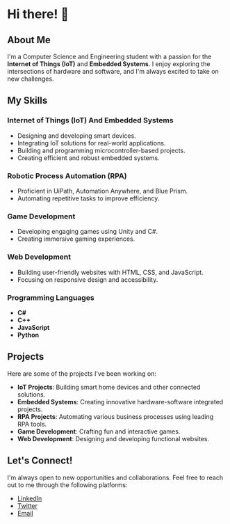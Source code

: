 # Hi there! 👋

## About Me
I'm a Computer Science and Engineering student with a passion for the **Internet of Things (IoT)** and **Embedded Systems**. I enjoy exploring the intersections of hardware and software, and I'm always excited to take on new challenges.

## My Skills
### Internet of Things (IoT) And Embedded Systems
- Designing and developing smart devices.
- Integrating IoT solutions for real-world applications.
- Building and programming microcontroller-based projects.
- Creating efficient and robust embedded systems.

### Robotic Process Automation (RPA)
- Proficient in UiPath, Automation Anywhere, and Blue Prism.
- Automating repetitive tasks to improve efficiency.

### Game Development
- Developing engaging games using Unity and C#.
- Creating immersive gaming experiences.

### Web Development
- Building user-friendly websites with HTML, CSS, and JavaScript.
- Focusing on responsive design and accessibility.

### Programming Languages
- **C#**
- **C++**
- **JavaScript**
- **Python**

## Projects
Here are some of the projects I've been working on:
- **IoT Projects**: Building smart home devices and other connected solutions.
- **Embedded Systems**: Creating innovative hardware-software integrated projects.
- **RPA Projects**: Automating various business processes using leading RPA tools.
- **Game Development**: Crafting fun and interactive games.
- **Web Development**: Designing and developing functional websites.

## Let's Connect!
I'm always open to new opportunities and collaborations. Feel free to reach out to me through the following platforms:
- [LinkedIn](https://www.linkedin.com/in/shafii-nk/)
- [Twitter](https://x.com/Imamshafii63)
- [Email](mailto:SNkdu01@outlook.com)



<!---
Shafiee10/Shafiee10 is a ✨ special ✨ repository because its `README.md` (this file) appears on your GitHub profile.
You can click the Preview link to take a look at your changes.
--->
